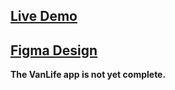 ## [Live Demo](https://vanlife-sc-react-router.netlify.app/)
## [Figma Design]([https://vanlife-sc-react-router.netlify.app/](https://www.figma.com/design/YQZ8Ct9NeE4AYioMP5FztD/-VanLife--Copy-?node-id=0-1&t=Kj0s1WbEBd0ugt9H-1))

**The VanLife app is not yet complete.**
